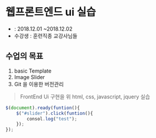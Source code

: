 # 웹프론트엔드 ui 실습
* : 2018.12.01 ~2018.12.02
* 수강생 : 훈련직종 교강사님들


## 수업의 목표
1. basic Template
2. Image Slider
3. Git 을 이용한 버전관리

> FrontEnd Ui 구현을 위 html,
css, javascript, jquery 실습


````javascript
$(document).ready(funtion(){
    $("#slider").click(funtion(){
        consol.log("test");
    });
});